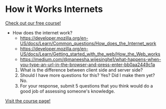 # How it Works Internets

[Check out our free course!](https://academy.hoppersroppers.org/mod/page/view.php?id=733)

* How does the internet work?
   * <https://developer.mozilla.org/en-US/docs/Learn/Common_questions/How_does_the_Internet_work>
   * <https://developer.mozilla.org/en-US/docs/Learn/Getting_started_with_the_web/How_the_Web_works>
   * <https://medium.com/@maneesha.wijesinghe1/what-happens-when-you-type-an-url-in-the-browser-and-press-enter-bb0aa2449c1a>
   1. What is the difference between client side and server side?
   2. Should I have more questions for this? Yes? Did I make them yet? No.
   3. For your response, submit 5 questions that you think would do a good job of assessing someone's knowledge. 

[Visit the course page!](https://academy.hoppersroppers.org/mod/assign/view.php?id=733)
 